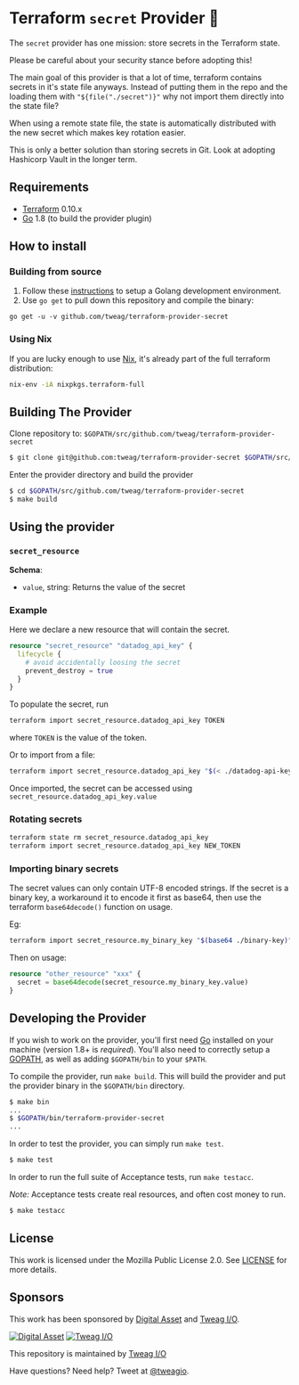 Terraform `secret` Provider &#x1F49C;
===================================

The `secret` provider has one mission: store secrets in the Terraform state.

Please be careful about your security stance before adopting this!

The main goal of this provider is that a lot of time, terraform contains
secrets in it's state file anyways. Instead of putting them in the repo and
the loading them with `"${file("./secret")}"` why not import them directly
into the state file?

When using a remote state file, the state is automatically distributed with
the new secret which makes key rotation easier.

This is only a better solution than storing secrets in Git. Look at adopting
Hashicorp Vault in the longer term.

## Requirements

-	[Terraform](https://www.terraform.io/downloads.html) 0.10.x
-	[Go](https://golang.org/doc/install) 1.8 (to build the provider plugin)

## How to install

### Building from source

1. Follow these [instructions](https://golang.org/doc/install) to setup a Golang development environment.
2. Use `go get` to pull down this repository and compile the binary:

```
go get -u -v github.com/tweag/terraform-provider-secret
```

### Using Nix

If you are lucky enough to use [Nix](https://builtwithnix.org), it's
already part of the full terraform distribution:

```sh
nix-env -iA nixpkgs.terraform-full
```

## Building The Provider

Clone repository to: `$GOPATH/src/github.com/tweag/terraform-provider-secret`

```sh
$ git clone git@github.com:tweag/terraform-provider-secret $GOPATH/src/github.com/tweag/terraform-provider-secret
```

Enter the provider directory and build the provider

```sh
$ cd $GOPATH/src/github.com/tweag/terraform-provider-secret
$ make build
```

Using the provider
----------------------

### `secret_resource`

**Schema**:

* `value`, string: Returns the value of the secret

### Example

Here we declare a new resource that will contain the secret.

```tf
resource "secret_resource" "datadog_api_key" {
  lifecycle {
    # avoid accidentally loosing the secret
    prevent_destroy = true
  }
}
```

To populate the secret, run
```sh
terraform import secret_resource.datadog_api_key TOKEN
```
where `TOKEN` is the value of the token.

Or to import from a file:
```sh
terraform import secret_resource.datadog_api_key "$(< ./datadog-api-key)"
```

Once imported, the secret can be accessed using
`secret_resource.datadog_api_key.value`

### Rotating secrets

```sh
terraform state rm secret_resource.datadog_api_key
terraform import secret_resource.datadog_api_key NEW_TOKEN
```

### Importing binary secrets

The secret values can only contain UTF-8 encoded strings. If the secret is a
binary key, a workaround it to encode it first as base64, then use the
terraform `base64decode()` function on usage.

Eg:

```sh
terraform import secret_resource.my_binary_key "$(base64 ./binary-key)"
```

Then on usage:

```tf
resource "other_resource" "xxx" {
  secret = base64decode(secret_resource.my_binary_key.value)
}
```

## Developing the Provider

If you wish to work on the provider, you'll first need [Go](http://www.golang.org) installed on your machine (version 1.8+ is *required*). You'll also need to correctly setup a [GOPATH](http://golang.org/doc/code.html#GOPATH), as well as adding `$GOPATH/bin` to your `$PATH`.

To compile the provider, run `make build`. This will build the provider and put the provider binary in the `$GOPATH/bin` directory.

```sh
$ make bin
...
$ $GOPATH/bin/terraform-provider-secret
...
```

In order to test the provider, you can simply run `make test`.

```sh
$ make test
```

In order to run the full suite of Acceptance tests, run `make testacc`.

*Note:* Acceptance tests create real resources, and often cost money to run.

```sh
$ make testacc
```

## License

This work is licensed under the Mozilla Public License 2.0. See
[LICENSE](LICENSE) for more details.

## Sponsors

This work has been sponsored by [Digital Asset](https://digitalasset.com) and [Tweag I/O](https://tweag.io).

[![Digital Asset](https://avatars1.githubusercontent.com/u/9829909?s=200&v=4)](http://digitalasset.com)
[![Tweag I/O](https://avatars1.githubusercontent.com/u/6057932?s=200&v=4)](https://tweag.io)

This repository is maintained by [Tweag I/O](http://tweag.io)

Have questions? Need help? Tweet at
[@tweagio](http://twitter.com/tweagio).

